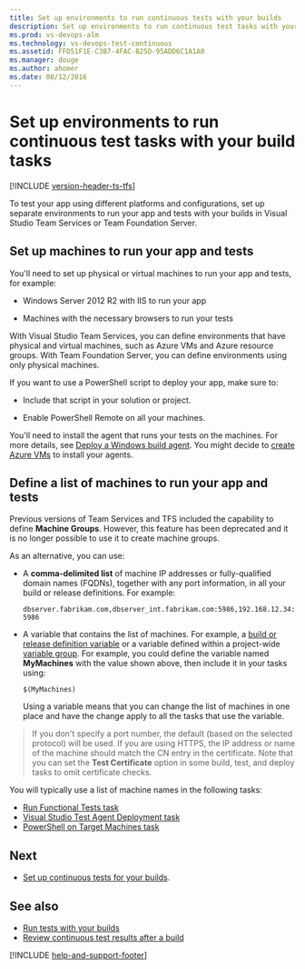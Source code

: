 ```yaml
---
title: Set up environments to run continuous tests with your builds
description: Set up environments to run continuous test tasks with your build tasks
ms.prod: vs-devops-alm
ms.technology: vs-devops-test-continuous
ms.assetid: FFD51F1E-C3B7-4FAC-B25D-95ADD6C1A1A0
ms.manager: douge
ms.author: ahomer
ms.date: 08/12/2016
---
```


# Set up environments to run continuous test tasks with your build tasks

[!INCLUDE [version-header-ts-tfs](../_shared/version-header-ts-tfs.md)]

To test your app using different platforms and configurations,
set up separate environments to run your app and tests with your
builds in Visual Studio Team Services or Team Foundation Server.

## Set up machines to run your app and tests

You'll need to set up physical or virtual machines to run your app and tests, for example:

* Windows Server 2012 R2 with IIS to run your app

* Machines with the necessary browsers to run your tests

With Visual Studio Team Services, you can define environments that have physical and virtual machines, such as Azure VMs and Azure resource groups. With Team Foundation Server, you can define environments using only physical machines.

If you want to use a PowerShell script to deploy your app, make sure to:

* Include that script in your solution or project.

* Enable PowerShell Remote on all your machines.

You'll need to install the agent that runs your tests on the machines. For more details, see
[Deploy a Windows build agent](../../build-release/actions/agents/v2-windows.md).
You might decide to [create Azure VMs](https://docs.microsoft.com/azure/virtual-machines/windows/quick-create-portal)
to install your agents.

## Define a list of machines to run your app and tests

Previous versions of Team Services and TFS included the capability to define
**Machine Groups**. However, this feature has been deprecated and it is no longer
possible to use it to create machine groups.

As an alternative, you can use:

* A **comma-delimited list** of machine IP addresses or 
  fully-qualified domain names (FQDNs), together with any port information,
  in all your build or release definitions. For example: 

  `dbserver.fabrikam.com,dbserver_int.fabrikam.com:5986,192.168.12.34:5986`
 
* A variable that contains the list of machines. For example, a
  [build or release definition variable](../../build-release/concepts/definitions/release/variables.md)
  or a variable defined within a project-wide 
  [variable group](../../build-release/concepts/library/variable-groups.md). For example, you could define the variable
  named **MyMachines** with the value shown above, then include it in
  your tasks using:

  `$(MyMachines)`

  Using a variable means that you can change the list of machines in one place
  and have the change apply to all the tasks that use the variable.

>If you don't specify a port number, the default (based on the selected protocol)
will be used. If you are using HTTPS, the IP address or name of the machine should
match the CN entry in the certificate. Note that you can set the **Test
Certificate** option in some build, test, and deploy tasks to omit certificate checks.

You will typically use a list of machine names in the following tasks:

* [Run Functional Tests task](../../build-release/steps/test/run-functional-tests.md)
* [Visual Studio Test Agent Deployment task](../../build-release/steps/test/visual-studio-test-agent-deployment.md) 
* [PowerShell on Target Machines task](../../build-release/steps/deploy/powershell-on-target-machines.md)

## Next 

* [Set up continuous tests for your builds](set-up-continuous-testing-builds.md).

## See also

* [Run tests with your builds](getting-started/getting-started-with-continuous-testing.md)
* [Review continuous test results after a build](getting-started/review-continuous-test-results-after-build.md)

[!INCLUDE [help-and-support-footer](../_shared/help-and-support-footer.md)] 
